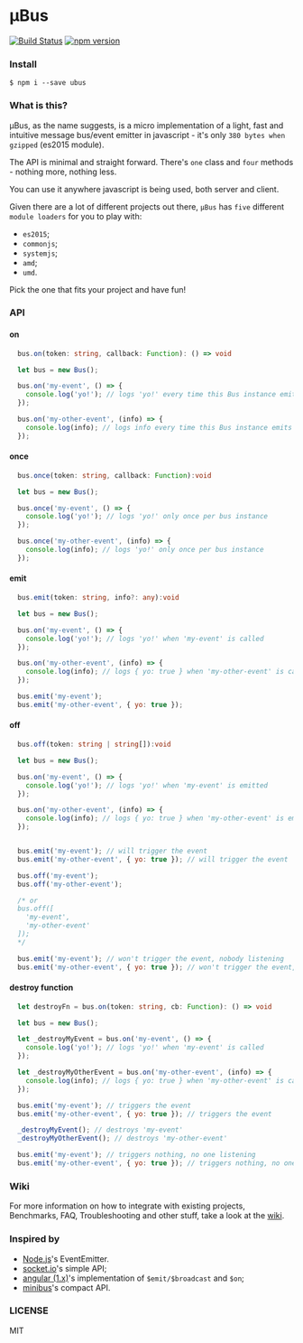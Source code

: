 # μBus

[![Build Status](https://travis-ci.org/ericmdantas/uBus.svg?branch=master)](https://travis-ci.org/ericmdantas/uBus)
[![npm version](https://badge.fury.io/js/ubus.svg)](https://badge.fury.io/js/ubus)


### Install

```shell
$ npm i --save ubus
```


### What is this?

μBus, as the name suggests, is a micro implementation of a light, fast and intuitive message bus/event emitter in javascript - it's only `380 bytes when gzipped` (es2015 module).

The API is minimal and straight forward. There's `one` class and `four` methods - nothing more, nothing less.

You can use it anywhere javascript is being used, both server and client.

Given there are a lot of different projects out there, `μBus` has `five` different `module loaders` for you to play with:

- `es2015`;
- `commonjs`; 
- `systemjs`;
- `amd`;
- `umd`. 

Pick the one that fits your project and have fun!


### API

#### on

```ts
  bus.on(token: string, callback: Function): () => void
```

```js
  let bus = new Bus();

  bus.on('my-event', () => {
    console.log('yo!'); // logs 'yo!' every time this Bus instance emits 'my-event'
  });

  bus.on('my-other-event', (info) => {
    console.log(info); // logs info every time this Bus instance emits 'my-other-event'
  });
```

#### once

```ts
  bus.once(token: string, callback: Function):void
```

```js
  let bus = new Bus();

  bus.once('my-event', () => {
    console.log('yo!'); // logs 'yo!' only once per bus instance
  });

  bus.once('my-other-event', (info) => {
    console.log(info); // logs 'yo!' only once per bus instance
  });
```


#### emit

```ts
  bus.emit(token: string, info?: any):void
```

```js
  let bus = new Bus();

  bus.on('my-event', () => {
    console.log('yo!'); // logs 'yo!' when 'my-event' is called
  });

  bus.on('my-other-event', (info) => {
    console.log(info); // logs { yo: true } when 'my-other-event' is called
  });

  bus.emit('my-event');
  bus.emit('my-other-event', { yo: true });
```

#### off

```ts
  bus.off(token: string | string[]):void
```

```js
  let bus = new Bus();

  bus.on('my-event', () => {
    console.log('yo!'); // logs 'yo!' when 'my-event' is emitted
  });

  bus.on('my-other-event', (info) => {
    console.log(info); // logs { yo: true } when 'my-other-event' is emitted
  });


  bus.emit('my-event'); // will trigger the event
  bus.emit('my-other-event', { yo: true }); // will trigger the event

  bus.off('my-event');
  bus.off('my-other-event');

  /* or
  bus.off([
    'my-event',
    'my-other-event'
  ]);
  */

  bus.emit('my-event'); // won't trigger the event, nobody listening
  bus.emit('my-other-event', { yo: true }); // won't trigger the event, nobody listening
```


#### destroy function

```ts
  let destroyFn = bus.on(token: string, cb: Function): () => void
```

```js
  let bus = new Bus();

  let _destroyMyEvent = bus.on('my-event', () => {
    console.log('yo!'); // logs 'yo!' when 'my-event' is called
  });

  let _destroyMyOtherEvent = bus.on('my-other-event', (info) => {
    console.log(info); // logs { yo: true } when 'my-other-event' is called
  });

  bus.emit('my-event'); // triggers the event
  bus.emit('my-other-event', { yo: true }); // triggers the event

  _destroyMyEvent(); // destroys 'my-event'
  _destroyMyOtherEvent(); // destroys 'my-other-event'

  bus.emit('my-event'); // triggers nothing, no one listening
  bus.emit('my-other-event', { yo: true }); // triggers nothing, no one listening
```

### Wiki

For more information on how to integrate with existing projects, Benchmarks, FAQ, Troubleshooting and other stuff, take a look at the [wiki](https://github.com/ericmdantas/uBus/wiki).


### Inspired by

- [Node.js](https://github.com/nodejs/node)'s EventEmitter.
- [socket.io](https://github.com/socketio/socket.io)'s simple API;
- [angular (1.x)](https://github.com/angular/angular.js)'s implementation of `$emit/$broadcast` and `$on`;
- [minibus](https://github.com/axelpale/minibus)'s compact API.


### LICENSE

MIT
